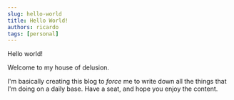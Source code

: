 ```yaml
---
slug: hello-world
title: Hello World!
authors: ricardo
tags: [personal]
---
```


Hello world!

Welcome to my house of delusion.

I'm basically creating this blog to *force* me to write down all the things that I'm doing on a daily base.
Have a seat, and hope you enjoy the content.

<!-- truncate -->